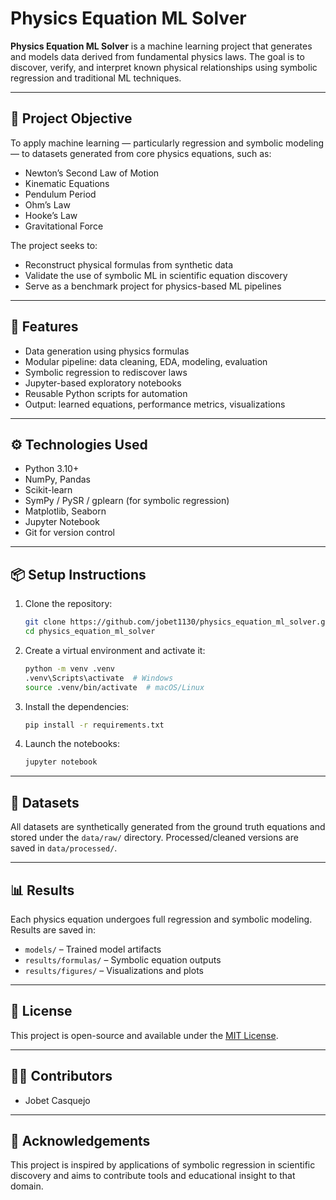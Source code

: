 # Physics Equation ML Solver

**Physics Equation ML Solver** is a machine learning project that generates and models data derived from fundamental physics laws. The goal is to discover, verify, and interpret known physical relationships using symbolic regression and traditional ML techniques.

---

## 🧠 Project Objective

To apply machine learning — particularly regression and symbolic modeling — to datasets generated from core physics equations, such as:

- Newton’s Second Law of Motion
- Kinematic Equations
- Pendulum Period
- Ohm’s Law
- Hooke’s Law
- Gravitational Force

The project seeks to:
- Reconstruct physical formulas from synthetic data
- Validate the use of symbolic ML in scientific equation discovery
- Serve as a benchmark project for physics-based ML pipelines

---

## 🚀 Features

- Data generation using physics formulas
- Modular pipeline: data cleaning, EDA, modeling, evaluation
- Symbolic regression to rediscover laws
- Jupyter-based exploratory notebooks
- Reusable Python scripts for automation
- Output: learned equations, performance metrics, visualizations

---

## ⚙️ Technologies Used

- Python 3.10+
- NumPy, Pandas
- Scikit-learn
- SymPy / PySR / gplearn (for symbolic regression)
- Matplotlib, Seaborn
- Jupyter Notebook
- Git for version control

---

## 📦 Setup Instructions

1. Clone the repository:
   ```bash
   git clone https://github.com/jobet1130/physics_equation_ml_solver.git
   cd physics_equation_ml_solver
   ```

2. Create a virtual environment and activate it:
   ```bash
   python -m venv .venv
   .venv\Scripts\activate  # Windows
   source .venv/bin/activate  # macOS/Linux
   ```

3. Install the dependencies:
   ```bash
   pip install -r requirements.txt
   ```

4. Launch the notebooks:
   ```bash
   jupyter notebook
   ```

---

## 📁 Datasets

All datasets are synthetically generated from the ground truth equations and stored under the `data/raw/` directory. Processed/cleaned versions are saved in `data/processed/`.

---

## 📊 Results

Each physics equation undergoes full regression and symbolic modeling. Results are saved in:

- `models/` – Trained model artifacts
- `results/formulas/` – Symbolic equation outputs
- `results/figures/` – Visualizations and plots

---

## 📄 License

This project is open-source and available under the [MIT License](LICENSE).

---

## 👨‍🔬 Contributors

- Jobet Casquejo 

---

## 🙌 Acknowledgements

This project is inspired by applications of symbolic regression in scientific discovery and aims to contribute tools and educational insight to that domain.
